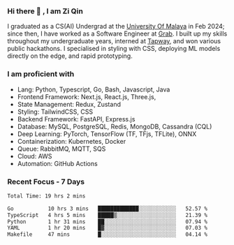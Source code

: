 <!-- <img height="180rem" width="100%" src="https://github.com/ziqinyeow/ziqinyeow/blob/main/header.png?raw=true" /> -->

### Hi there 👋 , I am Zi Qin
<!-- ![visitors](https://visitor-badge.glitch.me/badge?page_id=page.id) -->

I graduated as a CS(AI) Undergrad at the [University Of Malaya](https://www.um.edu.my/) in Feb 2024; since then, I have worked as a Software Engineer at [Grab](https://www.grab.com/my/). I built up my skills throughout my undergraduate years, interned at [Tapway](https://gotapway.com/), and won various public hackathons. I specialised in styling with CSS, deploying ML models directly on the edge, and rapid prototyping.

### I am proficient with

- Lang: Python, Typescript, Go, Bash, Javascript, Java
- Frontend Framework: Next.js, React.js, Three.js,
- State Management: Redux, Zustand
- Styling: TailwindCSS, CSS
- Backend Framework: FastAPI, Express.js
- Database: MySQL, PostgreSQL, Redis, MongoDB, Cassandra (CQL)
- Deep Learning: PyTorch, TensorFlow (TF, TFjs, TFLite), ONNX
- Containerization: Kubernetes, Docker
- Queue: RabbitMQ, MQTT, SQS
- Cloud: AWS
- Automation: GitHub Actions

### Recent Focus - 7 Days
<!--START_SECTION:waka-->

```txt
Total Time: 19 hrs 2 mins

Go           10 hrs 3 mins   █████████████░░░░░░░░░░░░   52.57 %
TypeScript   4 hrs 5 mins    █████▒░░░░░░░░░░░░░░░░░░░   21.39 %
Python       1 hr 31 mins    ██░░░░░░░░░░░░░░░░░░░░░░░   07.94 %
YAML         1 hr 20 mins    █▓░░░░░░░░░░░░░░░░░░░░░░░   07.03 %
Makefile     47 mins         █░░░░░░░░░░░░░░░░░░░░░░░░   04.14 %
```

<!--END_SECTION:waka-->

<!--![Leetcode Stats](https://leetcard.jacoblin.cool/ziqinyeow?ext=heatmap&theme=light,nord&width=1200&height=400)-->
